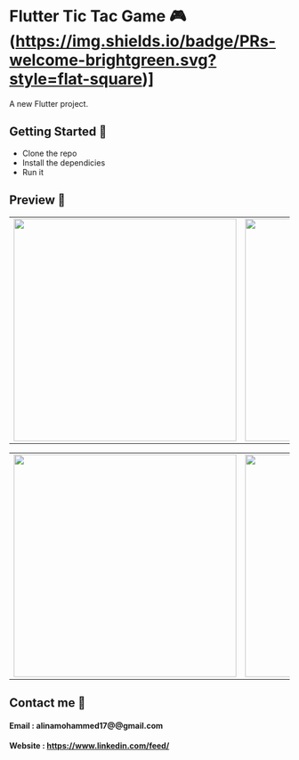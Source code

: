 # Flutter Tic Tac Game 🎮 (https://img.shields.io/badge/PRs-welcome-brightgreen.svg?style=flat-square)]

A new Flutter project.


## Getting Started 🚀

- Clone the repo
- Install the dependicies
- Run it

## Preview 📸

|                                           |                                           |                                           |
| ----------------------------------------- | ----------------------------------------- | ----------------------------------------- |
| <img src="screenshots/1.png" width="400"> | <img src="screenshots/2.png" width="400"> | <img src="screenshots/3.png" width="400"> |




|                                           |                                           |                                           |
| ----------------------------------------- | ----------------------------------------- | ----------------------------------------- |
| <img src="screenshots/4.png" width="400"> | <img src="screenshots/5.png" width="400"> |                                           |


## Contact me 📧
#### Email :   alinamohammed17@@gmail.com
#### Website : https://www.linkedin.com/feed/

